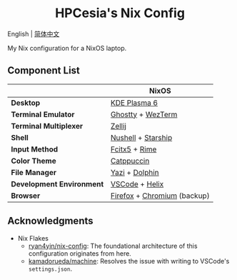 <h1 align="center">HPCesia's Nix Config</h1>

English | [简体中文](./README.zh-CN.md)

My Nix configuration for a NixOS laptop.

## Component List

|                             | NixOS                                              |
| --------------------------- | -------------------------------------------------- |
| **Desktop**                 | [KDE Plasma 6][kde-plasma]                         |
| **Terminal Emulator**       | [Ghostty][ghostty] + [WezTerm][wezterm]            |
| **Terminal Multiplexer**    | [Zellij][zellij]                                   |
| **Shell**                   | [Nushell][nushell] + [Starship][starship]          |
| **Input Method**            | [Fcitx5][fcitx5] + [Rime][rime]                    |
| **Color Theme**             | [Catppuccin][catppuccin]                           |
| **File Manager**            | [Yazi][yazi] + [Dolphin][kde-dolphin]              |
| **Development Environment** | [VSCode][vscode] + [Helix][helix]                  |
| **Browser**                 | [Firefox][firefox] + [Chromium][chromium] (backup) |

## Acknowledgments

- Nix Flakes
  - [ryan4yin/nix-config](https://github.com/ryan4yin/nix-config): The foundational architecture of this configuration originates from here.
  - [kamadorueda/machine](https://github.com/kamadorueda/machine): Resolves the issue with writing to VSCode's `settings.json`.

<!-- Link List -->

[catppuccin]: https://github.com/catppuccin/catppuccin
[chromium]: https://chromium.googlesource.com/chromium/src
[fcitx5]: https://github.com/fcitx/fcitx5
[firefox]: https://github.com/mozilla-firefox/firefox
[ghostty]: https://github.com/ghostty-org/ghostty
[nushell]: https://github.com/nushell/nushell
[helix]: https://github.com/helix-editor/helix
[kde-dolphin]: https://invent.kde.org/system/dolphin
[kde-plasma]: https://invent.kde.org/plasma/plasma-desktop
[rime]: https://github.com/rime/librime
[starship]: https://github.com/starship/starship
[wezterm]: https://github.com/wezterm/wezterm
[vscode]: https://github.com/microsoft/vscode
[yazi]: https://github.com/sxyazi/yazi
[zellij]: https://github.com/iXialumy/zellij
